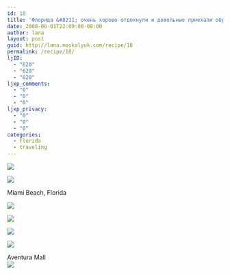 ```yaml
---
id: 18
title: 'Флорида &#8211; очень хорошо отдохнули и довольные приехали обратно :)'
date: 2008-06-01T22:09:00-08:00
author: lana
layout: post
guid: http://lana.moskalyuk.com/recipe/18
permalink: /recipe/18/
ljID:
  - "620"
  - "620"
  - "620"
ljxp_comments:
  - "0"
  - "0"
  - "0"
ljxp_privacy:
  - "0"
  - "0"
  - "0"
categories:
  - Florida
  - traveling
---
```

![](http://farm3.static.flickr.com/2175/2543159526_81947d2f17.jpg?v=0)

![](http://farm3.static.flickr.com/2401/2543174706_406841f82c.jpg?v=0) 

<div class="ljcut">
  Miami Beach, Florida<br /> <img src="http://farm3.static.flickr.com/2377/2542216001_cb6cae3f58.jpg?v=0" alt="" />
</div>

![](http://farm4.static.flickr.com/3142/2542197065_2fe7a1e8a3.jpg?v=0) 

![](http://farm4.static.flickr.com/3243/2542565074_90e51fc46d.jpg?v=0) 

![](http://farm3.static.flickr.com/2222/2542313293_dc6bf2ffbf.jpg?v=0) 

![](http://farm4.static.flickr.com/3205/2543082194_c0e736f4f1.jpg?v=0) 

Aventura Mall  
![](http://farm3.static.flickr.com/2217/2542111601_214fe3b153.jpg?v=0)